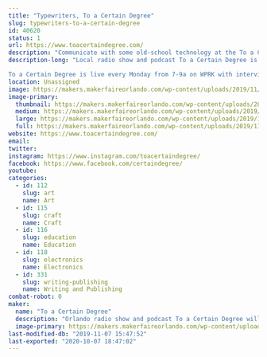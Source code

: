 ```yaml
---
title: "Typewriters, To a Certain Degree"
slug: typewriters-to-a-certain-degree
id: 40620
status: 1
url: https://www.toacertaindegree.com/
description: "Communicate with some old-school technology at the To a Certain Degree typewriter table. You can type a thank you note to your favorite maker, one of the wonderful volunteers and staff, or the person who brought you to this event. For FREE!"
description-long: "Local radio show and podcast To a Certain Degree is hosting a typewriter table at Maker Faire Orlando. Try out some vintage tech and type a note to your favorite maker or a volunteer who is making this amazing event possible!

To a Certain Degree is live every Monday from 7-9a on WPRK with interviews of Orlando residents who are doing neat things. You can subscribe to the podcast wherever you get your podcasts!"
location: Unassigned
image: https://makers.makerfaireorlando.com/wp-content/uploads/2019/11/20190523_221207-1024x768.jpg
image-primary:
  thumbnail: https://makers.makerfaireorlando.com/wp-content/uploads/2019/11/20190523_221207-150x150.jpg
  medium: https://makers.makerfaireorlando.com/wp-content/uploads/2019/11/20190523_221207-300x225.jpg
  large: https://makers.makerfaireorlando.com/wp-content/uploads/2019/11/20190523_221207-1024x768.jpg
  full: https://makers.makerfaireorlando.com/wp-content/uploads/2019/11/20190523_221207.jpg
website: https://www.toacertaindegree.com/
email: 
twitter: 
instagram: https://www.instagram.com/toacertaindegree/
facebook: https://www.facebook.com/certaindegree/
youtube: 
categories:
  - id: 112
    slug: art
    name: Art
  - id: 115
    slug: craft
    name: Craft
  - id: 116
    slug: education
    name: Education
  - id: 118
    slug: electronics
    name: Electronics
  - id: 331
    slug: writing-publishing
    name: Writing and Publishing
combat-robot: 0
maker:
  name: "To a Certain Degree"
  description: "Orlando radio show and podcast To a Certain Degree will be set up with some old-school tech at the typewriter table. Write a thank-you note to the makers, volunteers, and staff who put so much time and effort into Maker Faire Orlando!"
  image-primary: https://makers.makerfaireorlando.com/wp-content/uploads/2019/11/tacd1ahi-1024x853.png
last-modified-db: "2019-11-07 15:47:52"
last-exported: "2020-10-07 18:47:02"
---
```

